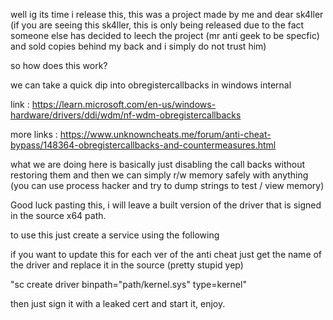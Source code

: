 well ig its time i release this, this was a project made by me and dear sk4ller (if you are seeing this sk4ller, this is only being released due to the fact someone else has decided to leech the project (mr anti geek to be specfic) and sold copies behind my back and i simply do not trust him)

so how does this work?

we can take a quick dip into obregistercallbacks in windows internal 

link : https://learn.microsoft.com/en-us/windows-hardware/drivers/ddi/wdm/nf-wdm-obregistercallbacks

more links : https://www.unknowncheats.me/forum/anti-cheat-bypass/148364-obregistercallbacks-and-countermeasures.html

what we are doing here is basically just disabling the call backs without restoring them and then we can simply r/w memory safely with anything (you can use process hacker and try to dump strings to test / view memory)

Good luck pasting this, i will leave a built version of the driver that is signed in the source x64 path.

to use this just create a service using the following

if you want to update this for each ver of the anti cheat just get the name of the driver and replace it in the source (pretty stupid yep)

"sc create driver binpath="path/kernel.sys" type=kernel"

then just sign it with a leaked cert and start it, enjoy.
